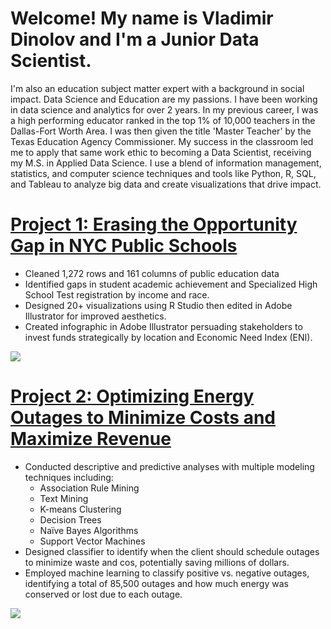 # Welcome! My name is Vladimir Dinolov and I'm a Junior Data Scientist.
I'm also an education subject matter expert with a background in social impact. Data Science and Education are my passions. I have been working in data science and analytics for over 2 years. In my previous career, I was a high performing educator ranked in the top 1% of 10,000 teachers in the Dallas-Fort Worth Area. I was then given the title 'Master Teacher' by the Texas Education Agency Commissioner. My success in the classroom led me to apply that same work ethic to becoming a Data Scientist, receiving my M.S. in Applied Data Science. I use a blend of information management, statistics, and computer science techniques and tools like Python, R, SQL, and Tableau to analyze big data and create visualizations that drive impact.

# [Project 1: Erasing the Opportunity Gap in NYC Public Schools](https://github.com/vladimir-dinolov/NYDOE.git)
* Cleaned 1,272 rows and 161 columns of public education data
* Identified gaps in student academic achievement and Specialized High School Test registration by income and race.
* Designed 20+ visualizations using R Studio then edited in Adobe Illustrator for improved aesthetics.
* Created infographic in Adobe Illustrator persuading stakeholders to invest funds strategically by location and Economic Need Index (ENI). 

![](https://github.com/vladimir-dinolov/Portfolio/blob/main/images/Infographic.PNG)


# [Project 2: Optimizing Energy Outages to Minimize Costs and Maximize Revenue](https://github.com/vladimir-dinolov/Hydro.git)
* Conducted descriptive and predictive analyses with multiple modeling techniques including:
  * Association Rule Mining
  * Text Mining
  * K-means Clustering
  * Decision Trees
  * Naïve Bayes Algorithms
  * Support Vector Machines  
* Designed classifier to identify when the client should schedule outages to minimize waste and cos, potentially saving millions of dollars.  
* Employed machine learning to classify positive vs. negative outages, identifying a total of 85,500 outages and how much energy was conserved or lost due to each outage. 

![](https://github.com/vladimir-dinolov/Portfolio/blob/main/images/K-means%20Clusters.PNG?raw=true)
